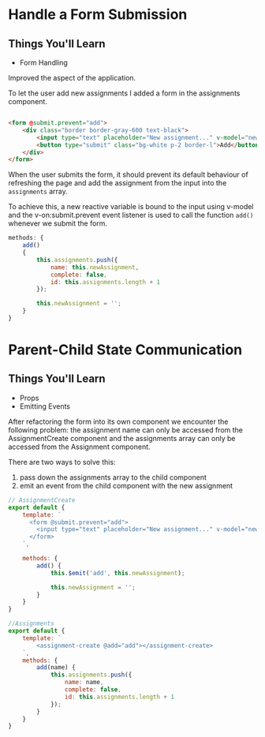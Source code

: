 # Handle a Form Submission

## Things You'll Learn

* Form Handling

Improved the aspect of the application.

To let the user add new assignments I added a form in the assignments component.

```html

<form @submit.prevent="add">
    <div class="border border-gray-600 text-black">
        <input type="text" placeholder="New assignment..." v-model="newAssignment" class="p-2">
        <button type="submit" class="bg-white p-2 border-l">Add</button>
    </div>
</form>
```

When the user submits the form, it should prevent its default behaviour of refreshing the page
and add the assignment from the input into the `assignments` array.

To achieve this, a new reactive variable is bound to the input using v-model and the v-on:submit.prevent event listener
is used to call the function `add()` whenever we submit the form.

```js
methods: {
    add()
    {
        this.assignments.push({
            name: this.newAssignment,
            complete: false,
            id: this.assignments.length + 1
        });

        this.newAssignment = '';
    }
}
```

# Parent-Child State Communication

## Things You'll Learn

* Props
* Emitting Events

After refactoring the form into its own component we encounter the following problem:
the assignment name can only be accessed from the AssignmentCreate component and the assignments array can only be
accessed from the Assignment component.

There are two ways to solve this:

1. pass down the assignments array to the child component
2. emit an event from the child component with the new assignment

```js
// AssignmentCreate
export default {
    template: `
      <form @submit.prevent="add">
        <input type="text" placeholder="New assignment..." v-model="newAssignment" class="p-2">
      </form>
    `,

    methods: {
        add() {
            this.$emit('add', this.newAssignment);

            this.newAssignment = '';
        }
    }
}
```

```js
//Assignments
export default {
    template: `
        <assignment-create @add="add"></assignment-create>
    `,
    methods: {
        add(name) {
            this.assignments.push({
                name: name,
                complete: false,
                id: this.assignments.length + 1
            });
        }
    }
}

```